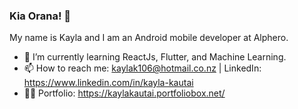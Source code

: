 ### Kia Orana! 👋
My name is Kayla and I am an Android mobile developer at Alphero.

- 🌱 I’m currently learning ReactJs, Flutter, and Machine Learning.
- 📫 How to reach me: kaylak106@hotmail.co.nz | LinkedIn: https://www.linkedin.com/in/kayla-kautai
- 👩‍💼 Portfolio: https://kaylakautai.portfoliobox.net/

<!--
**kkau201/kkau201** is a ✨ _special_ ✨ repository because its `README.md` (this file) appears on your GitHub profile.

Here are some ideas to get you started:

- 🔭 I’m currently working on ...
- 🌱 I’m currently learning ...
- 👯 I’m looking to collaborate on ...
- 🤔 I’m looking for help with ...
- 💬 Ask me about ...
- 📫 How to reach me: ...
- 😄 Pronouns: ...
- ⚡ Fun fact: ...
-->
